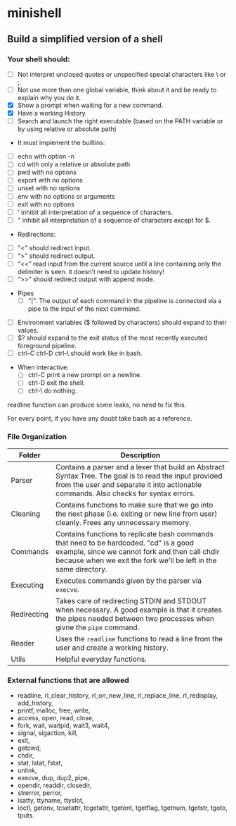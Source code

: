 # minishell
## Build a simplified version of a shell
### Your shell should:
- [ ] Not interpret unclosed quotes or unspecified special characters like \ or ;.
- [ ] Not use more than one global variable, think about it and be ready to explain why
you do it.
- [x] Show a prompt when waiting for a new command.
- [x] Have a working History.
- [ ] Search and launch the right executable (based on the PATH variable or by using
relative or absolute path)
- It must implement the builtins:
 - [ ]   echo with option -n
 - [ ]   cd with only a relative or absolute path
 - [ ]   pwd with no options
 - [ ]   export with no options
 - [ ]   unset with no options
 - [ ]   env with no options or arguments
 - [ ]   exit with no options
 - [ ]   ’ inhibit all interpretation of a sequence of characters.
 - [ ]   " inhibit all interpretation of a sequence of characters except for $.
- Redirections:
 - [ ]   "<" should redirect input.
 - [ ]   ">" should redirect output.
 - [ ]   “<<” read input from the current source until a line containing only the delimiter is seen. it doesn’t need to update history!
 - [ ]   “>>” should redirect output with append mode.
 - Pipes 
   - [ ]  "|". The output of each command in the pipeline is connected via a pipe to the
	  input of the next command.
 - [ ]   Environment variables ($ followed by characters) should expand to their values.
 - [ ]   $? should expand to the exit status of the most recently executed foreground
	  pipeline.
 - [ ]   ctrl-C ctrl-D ctrl-\ should work like in bash.
- When interactive:
  - [ ]   ctrl-C print a new prompt on a newline.
  - [ ]   ctrl-D exit the shell.
  - [ ]   ctrl-\ do nothing.
 
readline function can produce some leaks, no need to fix this.

For every point, if you have any doubt take bash as a reference.

### File Organization
| Folder      | Description |
| ----------- | ----------- |
| Parser     | Contains a parser and a lexer that build an Abstract Syntax Tree. The goal is to read the input provided from the user and separate it into actionable commands. Also checks for syntax errors.      |
| Cleaning   | Contains functions to make sure that we go into the next phase (i.e. exiting or new line from user) cleanly. Frees any unnecessary memory. |
| Commands   | Contains functions to replicate bash commands that need to be hardcoded. "cd" is a good example, since we cannot fork and then call chdir because when we exit the fork we'll be left in the same directory. |
| Executing   | Executes commands given by the parser via ```execve```. |
| Redirecting | Takes care of redirecting STDIN and STDOUT when necessary. A good example is that it creates the pipes needed between two processes when givne the ```pipe``` command. |
| Reader | Uses the ```readline``` functions to read a line from the user and create a working history. |
| Utils | Helpful everyday functions. |

### External functions that are allowed
- readline, rl_clear_history, rl_on_new_line, rl_replace_line, rl_redisplay, add_history,
- printf, malloc, free, write,
- access, open, read, close,
- fork, wait, waitpid, wait3, wait4,
- signal, sigaction, kill,
- exit,
- getcwd,
- chdir,
- stat, lstat, fstat,
- unlink,
- execve, dup, dup2, pipe,
- opendir, readdir, closedir,
- strerror, perror,
- isatty, ttyname, ttyslot,
- ioctl, getenv, tcsetattr, tcgetattr, tgetent, tgetflag, tgetnum, tgetstr, tgoto, tputs.
